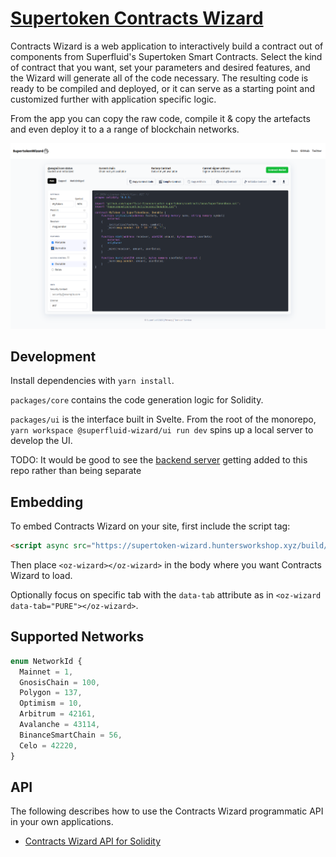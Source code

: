 # [Supertoken Contracts Wizard](https://supertoken-wizard.huntersworkshop.xyz)

Contracts Wizard is a web application to interactively build a contract out of components from Superfluid's Supertoken Smart Contracts. Select the kind of contract that you want, set your parameters and desired features, and the Wizard will generate all of the code necessary. The resulting code is ready to be compiled and deployed, or it can serve as a starting point and customized further with application specific logic.

From the app you can copy the raw code, compile it & copy the artefacts and even deploy it to a a range of blockchain networks.

[![Supertoken wizard](image.png)](https://supertoken-wizard.huntersworkshop.xyz)

## Development

Install dependencies with `yarn install`.

`packages/core` contains the code generation logic for Solidity.

`packages/ui` is the interface built in Svelte. From the root of the monorepo, `yarn workspace @superfluid-wizard/ui run dev` spins up a local server to develop the UI.

TODO: It would be good to see the [backend server](https://github.com/hunters-workshop/solidity-compiler-express-server) getting added to this repo rather than being separate

## Embedding

To embed Contracts Wizard on your site, first include the script tag:

```html
<script async src="https://supertoken-wizard.huntersworkshop.xyz/build/embed.js"></script>
```

Then place `<oz-wizard></oz-wizard>` in the body where you want Contracts Wizard to load.

Optionally focus on specific tab with the `data-tab` attribute as in `<oz-wizard data-tab="PURE"></oz-wizard>`.

## Supported Networks

```ts
enum NetworkId {
  Mainnet = 1,
  GnosisChain = 100,
  Polygon = 137,
  Optimism = 10,
  Arbitrum = 42161,
  Avalanche = 43114,
  BinanceSmartChain = 56,
  Celo = 42220,
}
```

## API

The following describes how to use the Contracts Wizard programmatic API in your own applications.

- [Contracts Wizard API for Solidity](packages/core/README.md)
